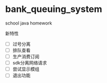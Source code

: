 # bank_queuing_system

school java homework

新特性

- [ ] 过号分离
- [ ] 排队查看
- [ ] 生产消费订阅
- [ ] sdk分离网络请求
- [ ] 尝试显示模组
- [ ] 退出功能